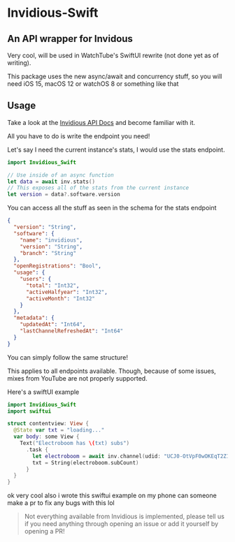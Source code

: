 # Invidious-Swift
## An API wrapper for Invidous

Very cool, will be used in WatchTube's SwiftUI rewrite (not done yet as of writing).

This package uses the new async/await and concurrency stuff, so you will need iOS 15, macOS 12 or watchOS 8 or something like that

## Usage
Take a look at the [Invidious API Docs](https://docs.invidious.io/api/) and become familiar with it.

All you have to do is write the endpoint you need!

Let's say I need the current instance's stats, I would use the stats endpoint.
```swift
import Invidious_Swift

// Use inside of an async function
let data = await inv.stats()
// This exposes all of the stats from the current instance
let version = data?.software.version
```
You can access all the stuff as seen in the schema for the stats endpoint
```json
{
  "version": "String",
  "software": {
    "name": "invidious",
    "version": "String",
    "branch": "String"
  },
  "openRegistrations": "Bool",
  "usage": {
    "users": {
      "total": "Int32",
      "activeHalfyear": "Int32",
      "activeMonth": "Int32"
    }
  },
  "metadata": {
    "updatedAt": "Int64",
    "lastChannelRefreshedAt": "Int64"
  }
}
```
You can simply follow the same structure!

This applies to all endpoints available. Though, because of some issues, mixes from YouTube are not properly supported.

Here's a swiftUI example

```swift
import Invidious_Swift
import swiftui

struct contentview: View {
  @State var txt = "loading..."
  var body: some View {
    Text("Electroboom has \(txt) subs")
      .task {
        let electroboom = await inv.channel(udid: "UCJ0-OtVpF0wOKEqT2Z1HEtA")
        txt = String(electroboom.subCount)
      }
  }
}
```

ok very cool also i wrote this swiftui example on my phone can someone make a pr to fix any bugs with this lol

> Not everything available from Invidious is implemented, please tell us if you need anything through opening an issue or add it yourself by opening a PR!
